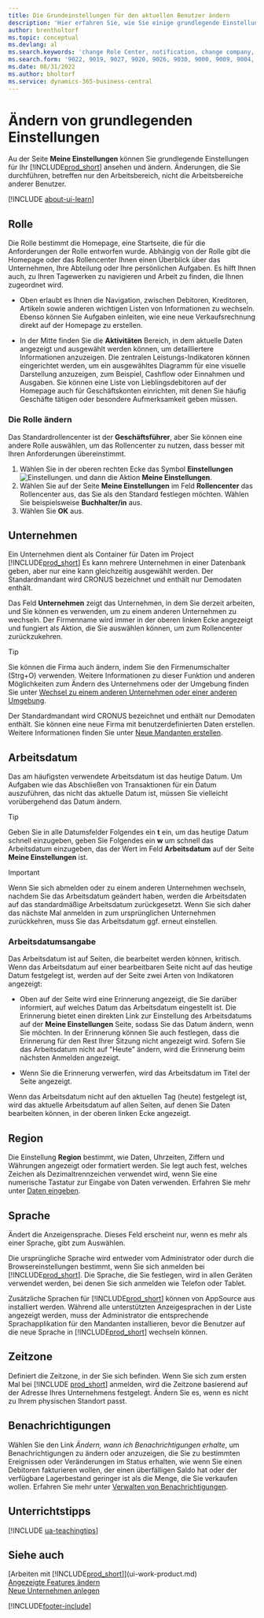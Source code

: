```yaml
---
title: Die Grundeinstellungen für den aktuellen Benutzer ändern
description: 'Hier erfahren Sie, wie Sie einige grundlegende Einstellungen in Business Central festlegen können, z. B. Ihre Rolle und Ihr Rollenzentrum, Ihre Firma, Ihr Arbeitsdatum und Ihre Zeitzonen.'
author: brentholtorf
ms.topic: conceptual
ms.devlang: al
ms.search.keywords: 'change Role Center, notification, change company, change work date, decimal separator'
ms.search.form: '9022, 9019, 9027, 9020, 9026, 9030, 9000, 9009, 9004, 9005, 9024, 9006, 9007, 9010, 9016, 9017'
ms.date: 08/31/2022
ms.author: bholtorf
ms.service: dynamics-365-business-central
---
```

# <a name="change-basic-settings"></a>Ändern von grundlegenden Einstellungen

Au der Seite **Meine Einstellungen** können Sie grundlegende Einstellungen für Ihr [!INCLUDE[prod_short](includes/prod_short.md)] ansehen und ändern. Änderungen, die Sie durchführen, betreffen nur den Arbeitsbereich, nicht die Arbeitsbereiche anderer Benutzer.  

[!INCLUDE [about-ui-learn](includes/about-ui-learn.md)]

## <a name="role"></a><a name="role-center"></a>Rolle

Die Rolle bestimmt die Homepage, eine Startseite, die für die Anforderungen der Rolle entworfen wurde. Abhängig von der Rolle gibt die Homepage oder das Rollencenter Ihnen einen Überblick über das Unternehmen, Ihre Abteilung oder Ihre persönlichen Aufgaben. Es hilft Ihnen auch, zu Ihren Tagewerken zu navigieren und Arbeit zu finden, die Ihnen zugeordnet wird.

* Oben erlaubt es Ihnen die Navigation, zwischen Debitoren, Kreditoren, Artikeln sowie anderen wichtigen Listen von Informationen zu wechseln. Ebenso können Sie Aufgaben einleiten, wie eine neue Verkaufsrechnung direkt auf der Homepage zu erstellen.

* In der Mitte finden Sie die **Aktivitäten** Bereich, in dem aktuelle Daten angezeigt und ausgewählt werden können, um detailliertere Informationen anzuzeigen. Die zentralen Leistungs-Indikatoren können eingerichtet werden, um ein ausgewähltes Diagramm für eine visuelle Darstellung anzuzeigen, zum Beispiel, Cashflow oder Einnahmen und Ausgaben. Sie können eine Liste von Lieblingsdebitoren auf der Homepage auch für Geschäftskonten einrichten, mit denen Sie häufig Geschäfte tätigen oder besondere Aufmerksamkeit geben müssen.

### <a name="change-the-role"></a>Die Rolle ändern

Das Standardrollencenter ist der **Geschäftsführer**, aber Sie können eine andere Rolle auswählen, um das Rollencenter zu nutzen, dass besser mit Ihren Anforderungen übereinstimmt.  

1. Wählen Sie in der oberen rechten Ecke das Symbol **Einstellungen** ![Einstellungen.](media/ui-experience/settings_icon_small.png "Einstellungssymbol für Rollenzentrum") und dann die Aktion **Meine Einstellungen**.
2. Wählen Sie auf der Seite **Meine Einstellungen** im Feld **Rollencenter** das Rollencenter aus, das Sie als den Standard festlegen möchten. Wählen Sie beispielsweise **Buchhalter/in** aus.
3. Wählen Sie **OK** aus.

## <a name="company"></a><a name="company"></a>Unternehmen

Ein Unternehmen dient als Container für Daten im Project [!INCLUDE[prod_short](includes/prod_short.md)] Es kann mehrere Unternehmen in einer Datenbank geben, aber nur eine kann gleichzeitig ausgewählt werden. Der Standardmandant wird CRONUS bezeichnet und enthält nur Demodaten enthält.

Das Feld **Unternehmen** zeigt das Unternehmen, in dem Sie derzeit arbeiten, und Sie können es verwenden, um zu einem anderen Unternehmen zu wechseln. Der Firmenname wird immer in der oberen linken Ecke angezeigt und fungiert als Aktion, die Sie auswählen können, um zum Rollencenter zurückzukehren.

> [!TIP]
> Sie können die Firma auch ändern, indem Sie den Firmenumschalter (Strg+O) verwenden. Weitere Informationen zu dieser Funktion und anderen Möglichkeiten zum Ändern des Unternehmens oder der Umgebung finden Sie unter [Wechsel zu einem anderen Unternehmen oder einer anderen Umgebung](ui-organization-switch.md).

Der Standardmandant wird CRONUS bezeichnet und enthält nur Demodaten enthält. Sie können eine neue Firma mit benutzerdefinierten Daten erstellen. Weitere Informationen finden Sie unter [Neue Mandanten erstellen](about-new-company.md).

<!--
### <a name="to-change-the-company-name"></a>To change the company name

The company name is always displayed at the top left corner and works as an action that you can choose to go back to the Role Center. You can change this name on the **Company Information** page.

1. Choose the ![Sprocket icon to open the Settings menu.](media/ui-experience/settings_icon_small.png) icon, and then choose the **Company Information** action.
2. In the **Name** field, enter the new company name.
3. Leave the page. The system restarts and displays the new company in the top-left corner.

### <a name="to-display-a-company-badge-for-quick-access-to-company-information"></a><a name="badge"></a>To display a company badge for quick access to company information

You can add a customized badge in the top-right corner, which you can choose to quickly view company name and tenant information in a pop-up box. The company badge is also useful when [!INCLUDE[prod_short](includes/prod_short.md)] is embedded in another application, like Microsoft Teams or in some other web application. In these cases, because the [!INCLUDE[web_client](includes/web_client.md)] displays less surrounding contextual information, the company badge serves as the only way to determine which company or environment a record belongs to.

1. Choose the ![Lightbulb that opens the Tell Me feature.](media/ui-search/search_small.png "Tell me what you want to do") icon, enter **Company Information**, and then choose the related link.
2. On the **Company Badge** FastTab, fill in the fields as necessary. [!INCLUDE[tooltip-inline-tip](includes/tooltip-inline-tip_md.md)].

> [!NOTE]
> If a company badge is defined, then you cannot change the company name as described in [To change the company name](ui-change-basic-settings.md#to-change-the-company-name)-->

## <a name="work-date"></a><a name="work-date"></a>Arbeitsdatum

Das am häufigsten verwendete Arbeitsdatum ist das heutige Datum. Um Aufgaben wie das Abschließen von Transaktionen für ein Datum auszuführen, das nicht das aktuelle Datum ist, müssen Sie vielleicht vorübergehend das Datum ändern.

> [!TIP]  
> Geben Sie in alle Datumsfelder Folgendes ein **t** ein, um das heutige Datum schnell einzugeben, geben Sie Folgendes ein **w** um schnell das Arbeitsdatum einzugeben, das der Wert im Feld **Arbeitsdatum** auf der Seite **Meine Einstellungen** ist.

> [!IMPORTANT]  
> Wenn Sie sich abmelden oder zu einem anderen Unternehmen wechseln, nachdem Sie das Arbeitsdatum geändert haben, werden die Arbeitsdaten auf das standardmäßige Arbeitsdatum zurückgesetzt. Wenn Sie sich daher das nächste Mal anmelden in zum ursprünglichen Unternehmen zurückkehren, muss Sie das Arbeitsdatum ggf. erneut einstellen.

### <a name="work-date-indication"></a>Arbeitsdatumsangabe

Das Arbeitsdatum ist auf Seiten, die bearbeitet werden können, kritisch. Wenn das Arbeitsdatum auf einer bearbeitbaren Seite nicht auf das heutige Datum festgelegt ist, werden auf der Seite zwei Arten von Indikatoren angezeigt:

* Oben auf der Seite wird eine Erinnerung angezeigt, die Sie darüber informiert, auf welches Datum das Arbeitsdatum eingestellt ist. Die Erinnerung bietet einen direkten Link zur Einstellung des Arbeitsdatums auf der **Meine Einstellungen** Seite, sodass Sie das Datum ändern, wenn Sie möchten. In der Erinnerung können Sie auch festlegen, dass die Erinnerung für den Rest Ihrer Sitzung nicht angezeigt wird. Sofern Sie das Arbeitsdatum nicht auf "Heute" ändern, wird die Erinnerung beim nächsten Anmelden angezeigt.

* Wenn Sie die Erinnerung verwerfen, wird das Arbeitsdatum im Titel der Seite angezeigt.  

Wenn das Arbeitsdatum nicht auf den aktuellen Tag (heute) festgelegt ist, wird das aktuelle Arbeitsdatum auf allen Seiten, auf denen Sie Daten bearbeiten können, in der oberen linken Ecke angezeigt.

## <a name="region"></a><a name="region"></a>Region

Die Einstellung **Region** bestimmt, wie Daten, Uhrzeiten, Ziffern und Währungen angezeigt oder formatiert werden. Sie legt auch fest, welches Zeichen als Dezimaltrennzeichen verwendet wird, wenn Sie eine numerische Tastatur zur Eingabe von Daten verwenden. Erfahren Sie mehr unter [Daten eingeben](ui-enter-data.md#decimal).

## <a name="language"></a><a name="language"></a>Sprache

Ändert die Anzeigensprache. Dieses Feld erscheint nur, wenn es mehr als einer Sprache, gibt zum Auswählen.

Die ursprüngliche Sprache wird entweder vom Administrator oder durch die Browsereinstellungen bestimmt, wenn Sie sich anmelden bei [!INCLUDE[prod_short](includes/prod_short.md)]. Die Sprache, die Sie festlegen, wird in allen Geräten verwendet werden, bei denen Sie sich anmelden wie Telefon oder Tablet.

Zusätzliche Sprachen für [!INCLUDE[prod_short](includes/prod_short.md)] können von AppSource aus installiert werden. Während alle unterstützten Anzeigesprachen in der Liste angezeigt werden, muss der Administrator die entsprechende Sprachapplikation für den Mandanten installieren, bevor die Benutzer auf die neue Sprache in [!INCLUDE[prod_short](includes/prod_short.md)] wechseln können.  

## <a name="time-zone"></a>Zeitzone

Definiert die Zeitzone, in der Sie sich befinden. Wenn Sie sich zum ersten Mal bei [!INCLUDE [prod_short](includes/prod_short.md)] anmelden, wird die Zeitzone basierend auf der Adresse Ihres Unternehmens festgelegt. Ändern Sie es, wenn es nicht zu Ihrem physischen Standort passt.  

## <a name="notifications"></a>Benachrichtigungen

Wählen Sie den Link *Ändern, wann ich Benachrichtigungen erhalte*, um Benachrichtigungen zu ändern oder anzuzeigen, die Sie zu bestimmten Ereignissen oder Veränderungen im Status erhalten, wie wenn Sie einen Debitoren fakturieren wollen, der einen überfälligen Saldo hat oder der verfügbare Lagerbestand geringer ist als die Menge, die Sie verkaufen wollen. Erfahren Sie mehr unter [Verwalten von Benachrichtigungen](ui-smart-notifications.md).

## <a name="teaching-tips"></a>Unterrichtstipps

[!INCLUDE [ua-teachingtips](includes/ua-teachingtips.md)]

## <a name="see-also"></a>Siehe auch

[Arbeiten mit [!INCLUDE[prod_short](includes/prod_short.md)]](ui-work-product.md)  
[Angezeigte Features ändern](ui-experiences.md)  
[Neue Unternehmen anlegen](about-new-company.md)  

[!INCLUDE[footer-include](includes/footer-banner.md)]

